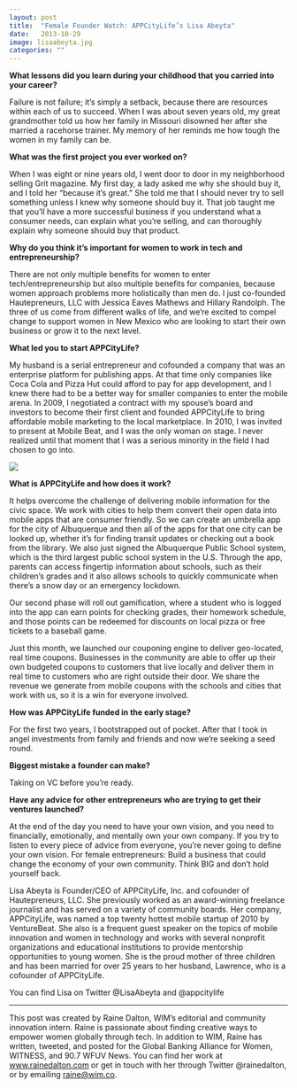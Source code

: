 ```yaml
---
layout: post
title:  "Female Founder Watch: APPCityLife’s Lisa Abeyta"
date:   2013-10-29
image: lisaabeyta.jpg
categories: ""
---
```


**What lessons did you learn during your childhood that you carried into your career?**

 

Failure is not failure; it’s simply a setback, because there are resources within each of us to succeed. When I was about seven years old, my great grandmother told us how her family in Missouri disowned her after she married a racehorse trainer. My memory of her reminds me how tough the women in my family can be.

 

**What was the first project you ever worked on?**

 

When I was eight or nine years old, I went door to door in my neighborhood selling Grit magazine. My first day, a lady asked me why she should buy it, and I told her “because it’s great.” She told me that I should never try to sell something unless I knew why someone should buy it. That job taught me that you’ll have a more successful business if you understand what a consumer needs, can explain what you’re selling, and can thoroughly explain why someone should buy that product.

 

**Why do you think it’s important for women to work in tech and entrepreneurship?**

 

There are not only multiple benefits for women to enter tech/entrepreneurship but also multiple benefits for companies, because women approach problems more holistically than men do. I just co-founded Hautepreneurs, LLC with Jessica Eaves Mathews and Hillary Randolph. The three of us come from different walks of life, and we’re excited to compel change to support women in New Mexico who are looking to start their own business or grow it to the next level.

 

**What led you to start APPCityLife?**

 

My husband is a serial entrepreneur and cofounded a company that was an enterprise platform for publishing apps. At that time only companies like Coca Cola and Pizza Hut could afford to pay for app development, and I knew there had to be a better way for smaller companies to enter the mobile arena. In 2009, I negotiated a contract with my spouse’s board and investors to become their first client and founded APPCityLife to bring affordable mobile marketing to the local marketplace. In 2010, I was invited to present at Mobile Beat, and I was the only woman on stage. I never realized until that moment that I was a serious minority in the field I had chosen to go into.

<img src="{{ site.baseurl }}/img/blog/appcitylifelogo.png">



**What is APPCityLife and how does it work?** 

 

It helps overcome the challenge of delivering mobile information for the civic space. We work with cities to help them convert their open data into mobile apps that are consumer friendly. So we can create an umbrella app for the city of Albuquerque and then all of the apps for that one city can be looked up, whether it’s for finding transit updates or checking out a book from the library. We also just signed the Albuquerque Public School system, which is the third largest public school system in the U.S. Through the app, parents can access fingertip information about schools, such as their children’s grades and it also allows schools to quickly communicate when there’s a snow day or an emergency lockdown.

 

Our second phase will roll out gamification, where a student who is logged into the app can earn points for checking grades, their homework schedule, and those points can be redeemed for discounts on local pizza or free tickets to a baseball game.

 

Just this month, we launched our couponing engine to deliver geo-located, real time coupons.  Businesses in the community are able to offer up their own budgeted coupons to customers that live locally and deliver them in real time to customers who are right outside their door. We share the revenue we generate from mobile coupons with the schools and cities that work with us, so it is a win for everyone involved.  

 

**How was APPCityLife funded in the early stage?**

 

For the first two years, I bootstrapped out of pocket. After that I took in angel investments from family and friends and now we’re seeking a seed round.

 

**Biggest mistake a founder can make?** 

 

Taking on VC before you’re ready.

 

**Have any advice for other entrepreneurs who are trying to get their ventures launched?** 

 

At the end of the day you need to have your own vision, and you need to financially, emotionally, and mentally own your own company. If you try to listen to every piece of advice from everyone, you’re never going to define your own vision. For female entrepreneurs: Build a business that could change the economy of your own community. Think BIG and don’t hold yourself back.

 

Lisa Abeyta is Founder/CEO of APPCityLife, Inc. and cofounder of Hautepreneurs, LLC. She previously worked as an award-winning freelance journalist and has served on a variety of community boards. Her company, APPCityLife, was named a top twenty hottest mobile startup of 2010 by VentureBeat. She also is a frequent guest speaker on the topics of mobile innovation and women in technology and works with several nonprofit organizations and educational institutions to provide mentorship opportunities to young women. She is the proud mother of three children and has been married for over 25 years to her husband, Lawrence, who is a cofounder of APPCityLife. 

You can find Lisa on Twitter @LisaAbeyta and @appcitylife

------------------------------------------------------------

This post was created by Raine Dalton, WIM’s editorial and community innovation intern. Raine is passionate about finding creative ways to empower women globally through tech. In addition to WIM, Raine has written, tweeted, and posted for the Global Banking Alliance for Women, WITNESS, and 90.7 WFUV News. You can find her work at www.rainedalton.com or get in touch with her through Twitter @rainedalton, or by emailing raine@wim.co.
 